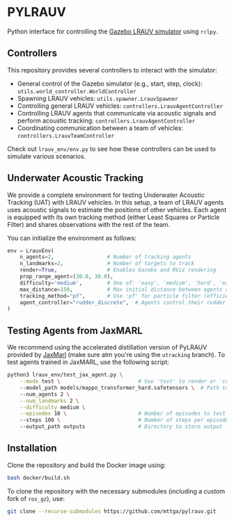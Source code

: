 # PYLRAUV

Python interface for controlling the [Gazebo LRAUV simulator](https://github.com/osrf/lrauv) using `rclpy`.


## Controllers

This repository provides several controllers to interact with the simulator:

- General control of the Gazebo simulator (e.g., start, step, clock): `utils.world_controller.WorldController`  
- Spawning LRAUV vehicles: `utils.spawner.LrauvSpawner`  
- Controlling general LRAUV vehicles: `controllers.LrauvAgentController`  
- Controlling LRAUV agents that communicate via acoustic signals and perform acoustic tracking: `controllers.LrauvAgentController`  
- Coordinating communication between a team of vehicles: `controllers.LrauvTeamController`

Check out `lrauv_env/env.py` to see how these controllers can be used to simulate various scenarios.


## Underwater Acoustic Tracking

We provide a complete environment for testing Underwater Acoustic Tracking (UAT) with LRAUV vehicles. In this setup, a team of LRAUV agents uses acoustic signals to estimate the positions of other vehicles. Each agent is equipped with its own tracking method (either Least Squares or Particle Filter) and shares observations with the rest of the team.

You can initialize the environment as follows:

```python
env = LrauvEnv(
    n_agents=2,                 # Number of tracking agents
    n_landmarks=2,              # Number of targets to track
    render=True,                # Enables Gazebo and RViz rendering
    prop_range_agent=(30.0, 30.0),
    difficulty='medium',        # One of: 'easy', 'medium', 'hard', 'expert'
    max_distance=150,           # Max initial distance between agents and landmarks
    tracking_method="pf",       # Use 'pf' for particle filter (efficient JAX implementation)
    agent_controller="rudder_discrete",  # Agents control their rudder via discrete actions
)
```



## Testing Agents from JaxMARL

We recommend using the accelerated distillation version of PyLRAUV provided by [JaxMarl](https://github.com/FLAIROx/JaxMARL/tree/utracking/jaxmarl/environments/utracking) (make sure atm you're using the ```utracking``` branch). To test agents trained in JaxMARL, use the following script:

```bash
python3 lrauv_env/test_jax_agent.py \
    --mode test \                         # Use 'test' to render or 'collect' to save trajectories efficiently
    --model_path models/mappo_transformer_hard.safetensors \  # Path to your trained model weights
    --num_agents 2 \
    --num_landmarks 2 \
    --difficulty medium \
    --episodes 10 \                       # Number of episodes to test
    --steps 100 \                         # Number of steps per episode
    --output_path outputs                 # Directory to store output logs
```


## Installation

Clone the repository and build the Docker image using:

```bash
bash docker/build.sh
```

To clone the repository with the necessary submodules (including a custom fork of `ros_gz`), use:

```bash
git clone --recurse-submodules https://github.com/mttga/pylrauv.git
```
